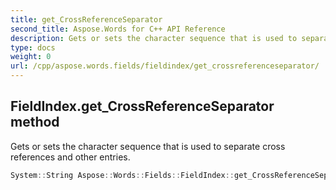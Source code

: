 ```yaml
---
title: get_CrossReferenceSeparator
second_title: Aspose.Words for C++ API Reference
description: Gets or sets the character sequence that is used to separate cross references and other entries. 
type: docs
weight: 0
url: /cpp/aspose.words.fields/fieldindex/get_crossreferenceseparator/
---
```

## FieldIndex.get_CrossReferenceSeparator method


Gets or sets the character sequence that is used to separate cross references and other entries.

```cpp
System::String Aspose::Words::Fields::FieldIndex::get_CrossReferenceSeparator()
```

